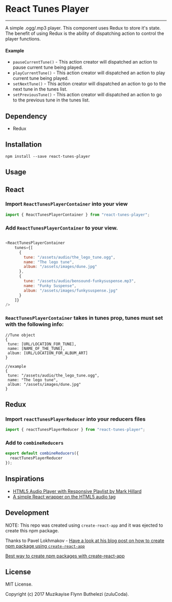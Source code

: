 # React Tunes Player
-----------

A simple .ogg/.mp3 player. This component uses Redux to store it's state. 
The benefit of using Redux is the ability of dispatching action to control the player functions.

#### Example
- `pauseCurrentTune()` - This action creator will dispatched an action to pause current tune being played.
- `playCurrentTune()` - This action creator will dispatched an action to play current tune being played.
- `setNextTune()` - This action creator will dispatched an action to go to the next tune in the tunes list.
- `setPreviousTune()` - This action creator will dispatched an action to go to the previous tune in the tunes list.

## Dependency
- Redux

## Installation

````
npm install --save react-tunes-player
````

## Usage

## React

### Import `ReactTunesPlayerContainer` into your view

````javascript
import { ReactTunesPlayerContainer } from "react-tunes-player";
````

### Add `ReactTunesPlayerContainer` to your view.

````javascript

<ReactTunesPlayerContainer
    tunes={[
      {
        tune: "/assets/audio/the_lego_tune.ogg",
        name: "The lego tune",
        album: "/assets/images/dune.jpg"
      },
      {
        tune: "/assets/audio/bensound-funkysuspense.mp3",
        name: "Funky Suspense",
        album: "/assets/images/funkysuspense.jpg"
      }
    ]}
/>
````

### `ReactTunesPlayerContainer` takes in tunes prop, tunes must set with the following info:
```
//Tune object
{
 tune: [URL/LOCATION_FOR_TUNE],
 name: [NAME_OF_THE_TUNE],
 album: [URL/LOCATION_FOR_ALBUM_ART]
}

//example
{
 tune: "/assets/audio/the_lego_tune.ogg",
 name: "The lego tune",
 album: "/assets/images/dune.jpg"
}
```

## Redux
### Import `reactTunesPlayerReducer` into your reducers files
```javascript
import { reactTunesPlayerReducer } from "react-tunes-player";
```
### Add to `combineReducers`
```javascript
export default combineReducers({
  reactTunesPlayerReducer
});
```

## Inspirations
- [HTML5 Audio Player with Responsive Playlist by Mark Hillard](https://codepen.io/markhillard/pen/Hjcwu)
- [A simple React wrapper on the HTML5 audio tag](https://github.com/justinmc/react-audio-player)

## Development
NOTE: This repo was created using `create-react-app` and it was ejected to create this npm package.

Thanks to Pavel Lokhmakov - [Have a look at his blog post on how to create npm package using `create-react-app`](https://medium.com/@lokhmakov/best-way-to-create-npm-packages-with-create-react-app-b24dd449c354)

[Best way to create npm packages with create-react-app](https://medium.com/@lokhmakov/best-way-to-create-npm-packages-with-create-react-app-b24dd449c354)

## License
MIT License.

Copyright (c) 2017 Muzikayise Flynn Buthelezi (zuluCoda).